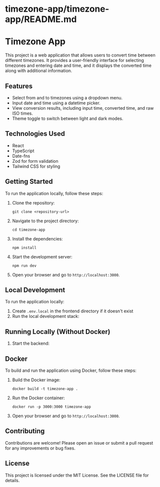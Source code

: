 # timezone-app/timezone-app/README.md

# Timezone App

This project is a web application that allows users to convert time between different timezones. It provides a user-friendly interface for selecting timezones and entering date and time, and it displays the converted time along with additional information.

## Features

- Select from and to timezones using a dropdown menu.
- Input date and time using a datetime picker.
- View conversion results, including input time, converted time, and raw ISO times.
- Theme toggle to switch between light and dark modes.

## Technologies Used

- React
- TypeScript
- Date-fns
- Zod for form validation
- Tailwind CSS for styling

## Getting Started

To run the application locally, follow these steps:

1. Clone the repository:

   ```
   git clone <repository-url>
   ```

2. Navigate to the project directory:

   ```
   cd timezone-app
   ```

3. Install the dependencies:

   ```
   npm install
   ```

4. Start the development server:

   ```
   npm run dev
   ```

5. Open your browser and go to `http://localhost:3000`.

## Local Development

To run the application locally:

1. Create `.env.local` in the frontend directory if it doesn't exist
2. Run the local development stack:

## Running Locally (Without Docker)

1. Start the backend:

## Docker

To build and run the application using Docker, follow these steps:

1. Build the Docker image:

   ```
   docker build -t timezone-app .
   ```

2. Run the Docker container:

   ```
   docker run -p 3000:3000 timezone-app
   ```

3. Open your browser and go to `http://localhost:3000`.

## Contributing

Contributions are welcome! Please open an issue or submit a pull request for any improvements or bug fixes.

## License

This project is licensed under the MIT License. See the LICENSE file for details.